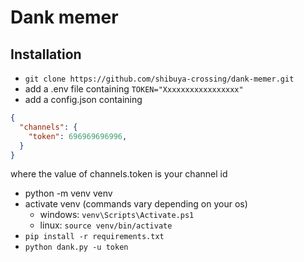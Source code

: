 # Dank memer

## Installation

- `git clone https://github.com/shibuya-crossing/dank-memer.git`
- add a .env file containing `TOKEN="Xxxxxxxxxxxxxxxxx"`
- add a config.json containing
```json
{
  "channels": {
    "token": 696969696996,
  }
}
```
where the value of channels.token is your channel id

- python -m venv venv
- activate venv (commands vary depending on your os)
  - windows: `venv\Scripts\Activate.ps1`
  - linux: `source venv/bin/activate`
- `pip install -r requirements.txt`
- `python dank.py -u token`